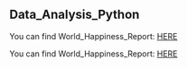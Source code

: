 ## Data_Analysis_Python

You can find World_Happiness_Report: [HERE](./World_Economic_Report/World_Economic_Data_Analysis.ipynb)


You can find World_Happiness_Report: [HERE](./World_Happiness_Report/World_Happiness_Data_Analysis.ipynb)
